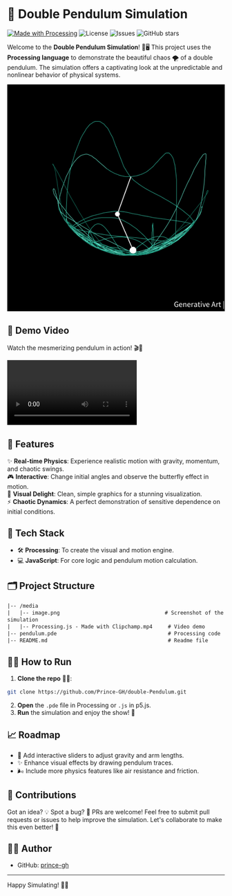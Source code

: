 
# 🎢 Double Pendulum Simulation

[![Made with Processing](https://img.shields.io/badge/Made%20with-Processing-orange)](https://processing.org/) ![License](https://img.shields.io/github/license/prince-gh/double-pendulum-simulation) ![Issues](https://img.shields.io/github/issues/prince-gh/double-pendulum-simulation) ![GitHub stars](https://img.shields.io/github/stars/prince-gh/double-pendulum-simulation)

Welcome to the **Double Pendulum Simulation**! 🎨🖥️ This project uses the **Processing language** to demonstrate the beautiful chaos 🌪️ of a double pendulum. The simulation offers a captivating look at the unpredictable and nonlinear behavior of physical systems.

![Double Pendulum](media/image.png)

## 🎥 Demo Video

Watch the mesmerizing pendulum in action! 🎬🍿

<video controls src="media/Processing.js - Made with Clipchamp.mp4" title="Double Pendulum Simulation"></video>

## 🌟 Features

✨ **Real-time Physics**: Experience realistic motion with gravity, momentum, and chaotic swings.  
🎮 **Interactive**: Change initial angles and observe the butterfly effect in motion.  
🎨 **Visual Delight**: Clean, simple graphics for a stunning visualization.  
⚡ **Chaotic Dynamics**: A perfect demonstration of sensitive dependence on initial conditions.

## 🚀 Tech Stack

- 🛠️ **Processing**: To create the visual and motion engine.
- 💻 **JavaScript**: For core logic and pendulum motion calculation.

## 🗂️ Project Structure

```plaintext
|-- /media
|   |-- image.png                                  # Screenshot of the simulation
|   |-- Processing.js - Made with Clipchamp.mp4     # Video demo
|-- pendulum.pde                                    # Processing code
|-- README.md                                       # Readme file
```

## 🏃‍♂️ How to Run

1. **Clone the repo** 🧑‍💻:

```bash
git clone https://github.com/Prince-GH/double-Pendulum.git
```

2. **Open** the `.pde` file in Processing or `.js` in p5.js.  
3. **Run** the simulation and enjoy the show! 🎢

## 📈 Roadmap

- 🌟 Add interactive sliders to adjust gravity and arm lengths.
- ✨ Enhance visual effects by drawing pendulum traces.
- 🌬️ Include more physics features like air resistance and friction.

## 🤝 Contributions

Got an idea? 💡 Spot a bug? 🐞 PRs are welcome! Feel free to submit pull requests or issues to help improve the simulation. Let's collaborate to make this even better! 💪

## 🧑‍💻 Author

- GitHub: [prince-gh](https://github.com/prince-gh)

---

Happy Simulating! 🎢✨
